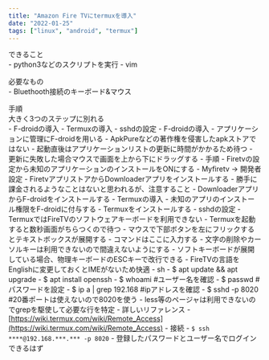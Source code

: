 ```yaml
---
title: "Amazon Fire TVにtermuxを導入"
date: "2022-01-25"
tags: ["linux", "android", "termux"]
---
```


できること<br>
    - python3などのスクリプトを実行
    - vim

必要なもの<br>
    - Bluethooth接続のキーボード&マウス

手順<br>
大きく3つのステップに別れる<br>
    - F-droidの導入
    - Termuxの導入
    - sshdの設定
    - F-droidの導入
            - アプリケーションに管理にF-droidを用いる
                    - ApkPureなどの著作権を侵害したapkストアではない
                    - 起動直後はアプリケーションリストの更新に時間がかかるため待つ
                            - 更新に失敗した場合マウスで画面を上から下にドラッグする
            - 手順
                    - Firetvの設定から未知のアプリケーションのインストールをONにする
                            - Myfiretv -> 開発者設定
                    - FiretvアプリストアからDownloaderアプリをインストールする
                            - 勝手に課金されるようなことはないと思われるが、注意すること
                    - DownloaderアプリからF-droidをインストールする
    - Termuxの導入
            - 未知のアプリのインストール権限をF-droidに付与する
            - Termuxをインストールする
    - sshdの設定
            - TermuxではFireTVのソフトウェアキーボードを利用できない
                    - Termuxを起動すると数秒画面がちらつくので待つ
                    - マウスで下部ボタンを左にフリックするとテキストボックスが展開する
                            - コマンドはここに入力する
                            - 文字の削除やカーソルキーは利用できないので間違えないようにする
                            - ソフトキーボードが展開している場合、物理キーボードのESCキーで改行できる
                            - FireTVの言語をEnglishに変更しておくとIMEがないため快適
                    - sh
                            - $ apt update && apt upgrade
                            - $ apt install openssh
                            - $ whoami #ユーザー名を確認 
                            - $ passwd #パスワードを設定
                            - $ ip a | grep 192.168 #ipアドレスを確認
                            - $ sshd -p 8020 #20番ポートは使えないので8020を使う
                    - less等のページャは利用できないのでgrepを駆使して必要な行を特定
                    - 詳しいリファレンス
                            - [https://wiki.termux.com/wiki/Remote_Access](https://wiki.termux.com/wiki/Remote_Access)
    - 接続
            - `$ ssh ****@192.168.***.*** -p 8020`
            - 登録したパスワードとユーザー名でログインできるはず
